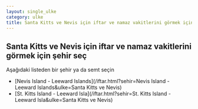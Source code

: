 ```yaml
---
layout: single_ulke
category: ulke
title: Santa Kitts ve Nevis için iftar ve namaz vakitlerini görmek için şehir seç
---
```



## Santa Kitts ve Nevis için iftar ve namaz vakitlerini görmek için şehir seç

Aşağıdaki listeden bir şehir ya da semt seçin


* [Nevis Island - Leeward Islands](/iftar.html?sehir=Nevis Island - Leeward Islands&ulke=Santa Kitts ve Nevis)
* [St. Kitts Island - Leeward Isla](/iftar.html?sehir=St. Kitts Island - Leeward Isla&ulke=Santa Kitts ve Nevis)

